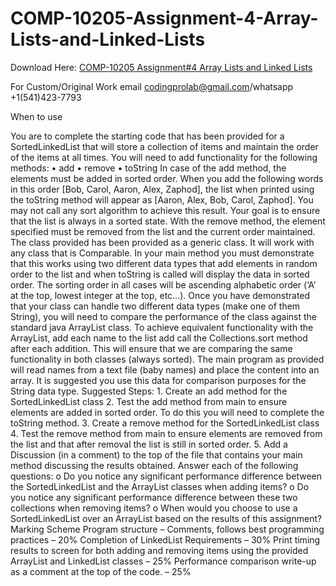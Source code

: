 # COMP-10205-Assignment-4-Array-Lists-and-Linked-Lists

Download Here: [COMP-10205 Assignment#4 Array Lists and Linked Lists](https://codingherolab.com/product/comp-10205-assignment4-array-lists-and-linked-lists/)

For Custom/Original Work email codingprolab@gmail.com/whatsapp +1(541)423-7793

When to use

You are to complete the starting code that has been provided for a SortedLinkedList that will store a collection of items and maintain the order of the items at all times. You will need to add functionality for the following methods: • add • remove • toString In case of the add method, the elements must be added in sorted order. When you add the following words in this order [Bob, Carol, Aaron, Alex, Zaphod], the list when printed using the toString method will appear as [Aaron, Alex, Bob, Carol, Zaphod]. You may not call any sort algorithm to achieve this result. Your goal is to ensure that the list is always in a sorted state. With the remove method, the element specified must be removed from the list and the current order maintained. The class provided has been provided as a generic class. It will work with any class that is Comparable. In your main method you must demonstrate that this works using two different data types that add elements in random order to the list and when toString is called will display the data in sorted order. The sorting order in all cases will be ascending alphabetic order (‘A’ at the top, lowest integer at the top, etc…). Once you have demonstrated that your class can handle two different data types (make one of them String), you will need to compare the performance of the class against the standard java ArrayList class. To achieve equivalent functionality with the ArrayList, add each name to the list add call the Collections.sort method after each addition. This will ensure that we are comparing the same functionality in both classes (always sorted). The main program as provided will read names from a text file (baby names) and place the content into an array. It is suggested you use this data for comparison purposes for the String data type. Suggested Steps: 1. Create an add method for the SortedLinkedList class 2. Test the add method from main to ensure elements are added in sorted order. To do this you will need to complete the toString method. 3. Create a remove method for the SortedLinkedList class 4. Test the remove method from main to ensure elements are removed from the list and that after removal the list is still in sorted order. 5. Add a Discussion (in a comment) to the top of the file that contains your main method discussing the results obtained. Answer each of the following questions: o Do you notice any significant performance difference between the SortedLinkedList and the ArrayList classes when adding items? o Do you notice any significant performance difference between these two collections when removing items? o When would you choose to use a SortedLinkedList over an ArrayList based on the results of this assignment? Marking Scheme Program structure – Comments, follows best programming practices – 20% Completion of LinkedList Requirements – 30% Print timing results to screen for both adding and removing items using the provided ArrayList and LinkedList classes – 25% Performance comparison write-up as a comment at the top of the code. – 25%
